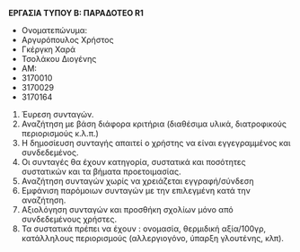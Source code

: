 **ΕΡΓΑΣΙΑ ΤΥΠΟΥ Β: ΠΑΡΑΔΟΤΕΟ R1**
* Ονοματεπώνυμα:
* Αργυρόπουλος Χρήστος
* Γκέργκη Χαρά
* Τσολάκου Διογένης
* ΑΜ:
* 3170010
* 3170029
* 3170164
1. Έυρεση συνταγών.
1. Αναζήτηση με βάση διάφορα κριτήρια (διαθέσιμα υλικά, διατροφικούς
περιορισμούς κ.λ.π.)
1. Η δημοσίευση συνταγής απαιτεί ο χρήστης να είναι εγγεγραμμένος και
συνδεδεμένος.
1. Οι συνταγές θα έχουν κατηγορία, συστατικά και ποσότητες συστατικών
και τα βήματα προετοιμασίας.
1. Αναζήτηση συνταγών χωρίς να χρειάζεται εγγραφή/σύνδεση
1. Εμφάνιση παρόμοιων συνταγών με την επιλεγμένη κατά την αναζήτηση.
1. Αξιολόγηση συνταγών και προσθήκη σχολίων μόνο από συνδεδεμένους
χρήστες.
1. Τα συστατικά πρέπει να έχουν : ονομασία, θερμιδική αξία/100γρ,
κατάλληλους περιορισμούς (αλλεργιογόνο, ύπαρξη γλουτένης, κλπ).